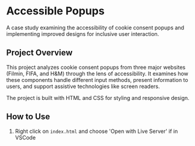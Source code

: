 # Accessible Popups

A case study examining the accessibility of cookie consent popups and implementing improved designs for inclusive user interaction.

## Project Overview

This project analyzes cookie consent popups from three major websites (Filmin, FIFA, and H&M) through the lens of accessibility. It examines how these components handle different input methods, present information to users, and support assistive technologies like screen readers.

The project is built with HTML and CSS for styling and responsive design.

## How to Use

1. Right click on `index.html` and choose 'Open with Live Server' if in VSCode
